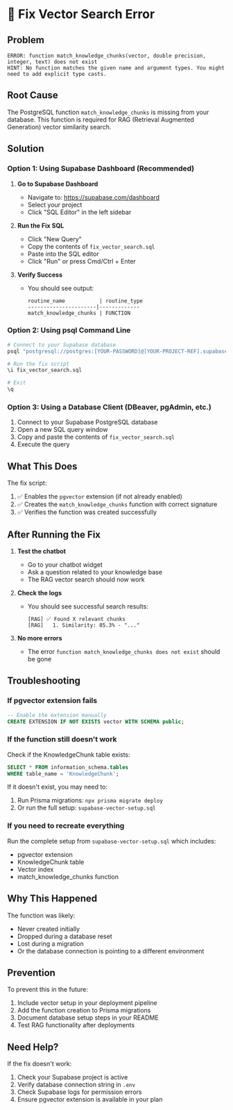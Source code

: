 # 🔧 Fix Vector Search Error

## Problem
```
ERROR: function match_knowledge_chunks(vector, double precision, integer, text) does not exist
HINT: No function matches the given name and argument types. You might need to add explicit type casts.
```

## Root Cause
The PostgreSQL function `match_knowledge_chunks` is missing from your database. This function is required for RAG (Retrieval Augmented Generation) vector similarity search.

## Solution

### Option 1: Using Supabase Dashboard (Recommended)

1. **Go to Supabase Dashboard**
   - Navigate to: https://supabase.com/dashboard
   - Select your project
   - Click "SQL Editor" in the left sidebar

2. **Run the Fix SQL**
   - Click "New Query"
   - Copy the contents of `fix_vector_search.sql`
   - Paste into the SQL editor
   - Click "Run" or press Cmd/Ctrl + Enter

3. **Verify Success**
   - You should see output:
     ```
     routine_name           | routine_type
     ----------------------|-------------
     match_knowledge_chunks | FUNCTION
     ```

### Option 2: Using psql Command Line

```bash
# Connect to your Supabase database
psql "postgresql://postgres:[YOUR-PASSWORD]@[YOUR-PROJECT-REF].supabase.co:5432/postgres"

# Run the fix script
\i fix_vector_search.sql

# Exit
\q
```

### Option 3: Using a Database Client (DBeaver, pgAdmin, etc.)

1. Connect to your Supabase PostgreSQL database
2. Open a new SQL query window
3. Copy and paste the contents of `fix_vector_search.sql`
4. Execute the query

## What This Does

The fix script:
1. ✅ Enables the `pgvector` extension (if not already enabled)
2. ✅ Creates the `match_knowledge_chunks` function with correct signature
3. ✅ Verifies the function was created successfully

## After Running the Fix

1. **Test the chatbot**
   - Go to your chatbot widget
   - Ask a question related to your knowledge base
   - The RAG vector search should now work

2. **Check the logs**
   - You should see successful search results:
     ```
     [RAG] ✅ Found X relevant chunks
     [RAG]   1. Similarity: 85.3% - "..."
     ```

3. **No more errors**
   - The error `function match_knowledge_chunks does not exist` should be gone

## Troubleshooting

### If pgvector extension fails
```sql
-- Enable the extension manually
CREATE EXTENSION IF NOT EXISTS vector WITH SCHEMA public;
```

### If the function still doesn't work
Check if the KnowledgeChunk table exists:
```sql
SELECT * FROM information_schema.tables
WHERE table_name = 'KnowledgeChunk';
```

If it doesn't exist, you may need to:
1. Run Prisma migrations: `npx prisma migrate deploy`
2. Or run the full setup: `supabase-vector-setup.sql`

### If you need to recreate everything
Run the complete setup from `supabase-vector-setup.sql` which includes:
- pgvector extension
- KnowledgeChunk table
- Vector index
- match_knowledge_chunks function

## Why This Happened

The function was likely:
- Never created initially
- Dropped during a database reset
- Lost during a migration
- Or the database connection is pointing to a different environment

## Prevention

To prevent this in the future:
1. Include vector setup in your deployment pipeline
2. Add the function creation to Prisma migrations
3. Document database setup steps in your README
4. Test RAG functionality after deployments

## Need Help?

If the fix doesn't work:
1. Check your Supabase project is active
2. Verify database connection string in `.env`
3. Check Supabase logs for permission errors
4. Ensure pgvector extension is available in your plan
